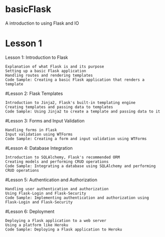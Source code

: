 # basicFlask
 A introduction to using Flask and IO
 
 # Lesson 1
  Lesson 1: Introduction to Flask

    Explanation of what Flask is and its purpose
    Setting up a basic Flask application
    Handling routes and rendering templates
    Code Sample: Creating a basic Flask application that renders a template

#Lesson 2: Flask Templates

    Introduction to Jinja2, Flask's built-in templating engine
    Creating templates and passing data to templates
    Code Sample: Using Jinja2 to create a template and passing data to it

#Lesson 3: Forms and Input Validation

    Handling forms in Flask
    Input validation using WTForms
    Code Sample: Creating a form and input validation using WTForms

#Lesson 4: Database Integration

    Introduction to SQLAlchemy, Flask's recommended ORM
    Creating models and performing CRUD operations
    Code Sample: Integrating a database using SQLAlchemy and performing CRUD operations

#Lesson 5: Authentication and Authorization

    Handling user authentication and authorization
    Using Flask-Login and Flask-Security
    Code Sample: Implementing authentication and authorization using Flask-Login and Flask-Security

#Lesson 6: Deployment

    Deploying a Flask application to a web server
    Using a platform like Heroku
    Code Sample: Deploying a Flask application to Heroku
